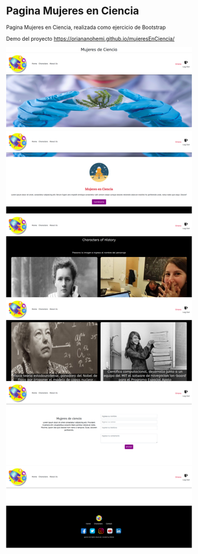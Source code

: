 # Pagina Mujeres en Ciencia

Pagina Mujeres en Ciencia, realizada como ejercicio de Bootstrap

Demo del proyecto https://oriananohemi.github.io/mujeresEnCiencia/

<kbd><img src="./img/Screen Shot 2020-08-30 at 11.42.41.png"></kbd>
<kbd><img src="./img/Screen Shot 2020-08-30 at 11.42.46.png"></kbd>
<kbd><img src="./img/Screen Shot 2020-08-30 at 11.43.00.png"></kbd>
<kbd><img src="./img/Screen Shot 2020-08-30 at 11.43.05.png"></kbd>
<kbd><img src="./img/Screen Shot 2020-08-30 at 11.43.11.png"></kbd>
<kbd><img src="./img/Screen Shot 2020-08-30 at 11.43.14.png"></kbd>
